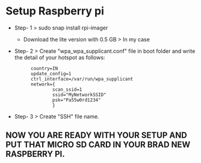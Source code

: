 # Setup Raspberry pi

- Step- 1 > sudo snap install rpi-imager

    - Download the lite version with 0.5 GB > In my case

- Step- 2 > Create "wpa_wpa_supplicant.conf" file in boot folder and write the detail of your hotspot as follows:

            country=IN
            update_config=1
            ctrl_interface=/var/run/wpa_supplicant
            network={
                    scan_ssid=1
                    ssid="MyNetworkSSID"
                    psk="Pa55w0rd1234"
                    }

- Step- 3 > Create "SSH" file name.

## NOW YOU ARE READY WITH YOUR SETUP AND PUT THAT MICRO SD CARD IN YOUR BRAD NEW RASPBERRY PI.